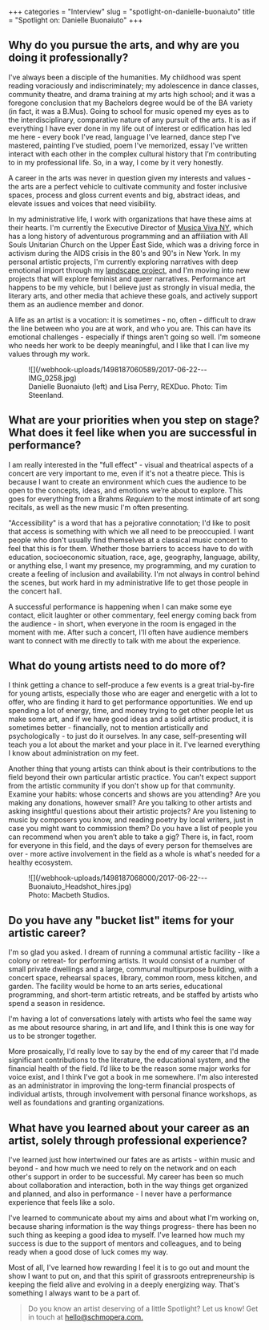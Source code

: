 +++
categories = "Interview"
slug = "spotlight-on-danielle-buonaiuto"
title = "Spotlight on: Danielle Buonaiuto"
+++

## Why do you pursue the arts, and why are you doing it professionally?
	
I've always been a disciple of the humanities. My childhood was spent reading voraciously and indiscriminately; my adolescence in dance classes, community theatre, and drama training at my arts high school; and it was a foregone conclusion that my Bachelors degree would be of the BA variety (in fact, it was a B.Mus). Going to school for music opened my eyes as to the interdisciplinary, comparative nature of any pursuit of the arts. It is as if everything I have ever done in my life out of interest or edification has led me here - every book I've read, language I've learned, dance step I've mastered, painting I’ve studied, poem I've memorized, essay I've written interact with each other in the complex cultural history that I’m contributing to in my professional life. So, in a way, I come by it very honestly. 

A career in the arts was never in question given my interests and values - the arts are a perfect vehicle to cultivate community and foster inclusive spaces, process and gloss current events and big, abstract ideas, and elevate issues and voices that need visibility. 

In my administrative life, I work with organizations that have these aims at their hearts. I'm currently the Executive Director of [Musica Viva NY](http://musicaviva.org/), which has a long history of adventurous programming and an affiliation with All Souls Unitarian Church on the Upper East Side, which was a driving force in activism during the AIDS crisis in the 80's and 90's in New York. In my personal artistic projects, I'm currently exploring narratives with deep emotional import through my [landscape project](http://www.daniellebuonaiuto.com/o-sea-starved-hungry-sea.html), and I'm moving into new projects that will explore feminist and queer narratives. Performance art happens to be my vehicle, but I believe just as strongly in visual media, the literary arts, and other media that achieve these goals, and actively support them as an audience member and donor. 

A life as an artist is a vocation: it is sometimes - no, often - difficult to draw the line between who you are at work, and who you are. This can have its emotional challenges - especially if things aren't going so well. I'm someone who needs her work to be deeply meaningful, and I like that I can live my values through my work. 

<figure data-type="image">
![](/webhook-uploads/1498187060589/2017-06-22---IMG_0258.jpg)<figcaption>Danielle Buonaiuto (left) and Lisa Perry, REXDuo. Photo: Tim Steenland.</figcaption>
</figure>

## What are your priorities when you step on stage? What does it feel like when you are successful in performance?
 
I am really interested in the "full effect" - visual and theatrical aspects of a concert are very important to me, even if it's not a theatre piece. This is because I want to create an environment which cues the audience to be open to the concepts, ideas, and emotions we’re about to explore. This goes for everything from a Brahms *Requiem* to the most intimate of art song recitals, as well as the new music I'm often presenting. 

"Accessibility" is a word that has a pejorative connotation; I'd like to posit that access is something with which we all need to be preoccupied. I want people who don't usually find themselves at a classical music concert to feel that this is for them. Whether those barriers to access have to do with education, socioeconomic situation, race, age, geography, language, ability, or anything else, I want my presence, my programming, and my curation to create a feeling of inclusion and availability. I'm not always in control behind the scenes, but work hard in my administrative life to get those people in the concert hall. 

A successful performance is happening when I can make some eye contact, elicit laughter or other commentary, feel energy coming back from the audience - in short, when everyone in the room is engaged in the moment with me. After such a concert, I'll often have audience members want to connect with me directly to talk with me about the experience. 
 
## What do young artists need to do more of? 
 
I think getting a chance to self-produce a few events is a great trial-by-fire for young artists, especially those who are eager and energetic with a lot to offer, who are finding it hard to get performance opportunities. We end up spending a lot of energy, time, and money trying to get other people let us make some art, and if we have good ideas and a solid artistic product, it is sometimes better - financially, not to mention artistically and psychologically - to just do it ourselves. In any case, self-presenting will teach you a lot about the market and your place in it. I've learned everything I know about administration on my feet. 

Another thing that young artists can think about is their contributions to the field beyond their own particular artistic practice. You can't expect support from the artistic community if you don't show up for that community. Examine your habits: whose concerts and shows are you attending? Are you making any donations, however small? Are you talking to other artists and asking insightful questions about their artistic projects? Are you listening to music by composers you know, and reading poetry by local writers, just in case you might want to commission them? Do you have a list of people you can recommend when you aren’t able to take a gig? There is, in fact, room for everyone in this field, and the days of every person for themselves are over - more active involvement in the field as a whole is what's needed for a healthy ecosystem.

<figure data-type="image">
![](/webhook-uploads/1498187068000/2017-06-22---Buonaiuto_Headshot_hires.jpg)<figcaption>Photo: Macbeth Studios.</figcaption>
</figure>

## Do you have any "bucket list" items for your artistic career? 

I'm so glad you asked. I dream of running a communal artistic facility - like a colony or retreat- for performing artists. It would consist of a number of small private dwellings and a large, communal multipurpose building, with a concert space, rehearsal spaces, library, common room, mess kitchen, and garden. The facility would be home to an arts series, educational programming, and short-term artistic retreats, and be staffed by artists who spend a season in residence. 

I'm having a lot of conversations lately with artists who feel the same way as me about resource sharing, in art and life, and I think this is one way for us to be stronger together. 

More prosaically, I'd really love to say by the end of my career that I'd made significant contributions to the literature, the educational system, and the financial health of the field. I’d like to be the reason some major works for voice exist, and I think I've got a book in me somewhere. I'm also interested as an administrator in improving the long-term financial prospects of individual artists, through involvement with personal finance workshops, as well as foundations and granting organizations. 
 
## What have you learned about your career as an artist, solely through professional experience?

I've learned just how intertwined our fates are as artists - within music and beyond - and how much we need to rely on the network and on each other's support in order to be successful. My career has been so much about collaboration and interaction, both in the way things get organized and planned, and also in performance - I never have a performance experience that feels like a solo. 

I've learned to communicate about my aims and about what I'm working on, because sharing information is the way things progress- there has been no such thing as keeping a good idea to myself. I've learned how much my success is due to the support of mentors and colleagues, and to being ready when a good dose of luck comes my way. 

Most of all, I've learned how rewarding I feel it is to go out and mount the show I want to put on, and that this spirit of grassroots entrepreneurship is keeping the field alive and evolving in a deeply energizing way. That's something I always want to be a part of.

>Do you know an artist deserving of a little Spotlight? Let us know! Get in touch at [hello@schmopera.com.](mailto:hello@schmopera.com)
